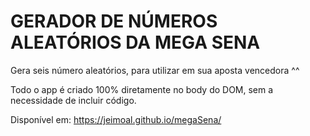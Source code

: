 # GERADOR DE NÚMEROS ALEATÓRIOS DA MEGA SENA

Gera seis número aleatórios, para utilizar em sua aposta vencedora ^^

Todo o app é criado 100% diretamente no body do DOM, sem a necessidade de incluir código.

Disponível em: https://jeimoal.github.io/megaSena/
